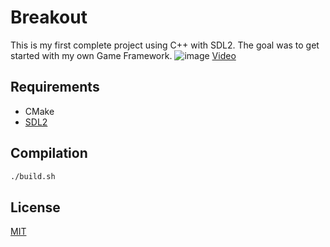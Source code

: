 # Breakout

This is my first complete project using C++ with SDL2. The goal was to get started with my own Game Framework.
![image](https://drive.google.com/uc?export=view&id=1cKdpd3vCmm4oUO6g_keWrmjSE8Eo_UpK)
[Video](https://www.youtube.com/watch?v=45yxTe-qgTo)

## Requirements
* CMake
* [SDL2](https://www.libsdl.org/)

## Compilation

```bash
./build.sh
```

## License
[MIT](https://choosealicense.com/licenses/mit/)